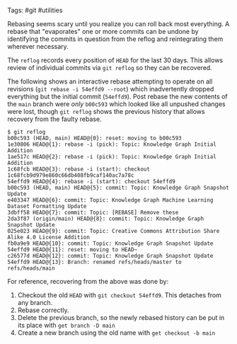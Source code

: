 Tags: #git #utilities 

Rebasing seems scary until you realize you can roll back most everything.  A rebase that "evaporates" one or more commits can be undone by identifying the commits in question from the reflog and reintegrating them wherever necessary.

The `reflog` records every position of `HEAD` for the last 30 days.  This allows review of individual commits via `git reflog`  so they can be recovered.

The following shows an interactive rebase attempting to operate on all revisions (`git rebase -i 54effd9 --root`) which inadvertently dropped everything but the initial commit (`54effd9`).  Post rebase the new contents of the `main` branch were _only_ `b00c593` which looked like all unpushed changes were lost, though `git reflog`  shows the previous history that allows recovery from the faulty rebase.

```shell
$ git reflog
b00c593 (HEAD, main) HEAD@{0}: reset: moving to b00c593
1e30806 HEAD@{1}: rebase -i (pick): Topic: Knowledge Graph Initial Addition
1ae517c HEAD@{2}: rebase -i (pick): Topic: Knowledge Graph Initial Addition
1c68fcb HEAD@{3}: rebase -i (start): checkout 1c68fcb9d979e860c66db408fb9caf140ac7a78c
54effd9 HEAD@{4}: rebase -i (start): checkout 54effd9
b00c593 (HEAD, main) HEAD@{5}: commit: Topic: Knowledge Graph Snapshot Update
e403347 HEAD@{6}: commit: Topic: Knowledge Graph Machine Learning Dataset Formatting Update
3dbff58 HEAD@{7}: commit: Topic: [REBASE] Remove these
2da3f87 (origin/main) HEAD@{8}: commit: Topic: Knowledge Graph Snapshot Update
025e023 HEAD@{9}: commit: Topic: Creative Commons Attribution Share Alike 4.0 License Addition
fb0a9e9 HEAD@{10}: commit: Topic: Knowledge Graph Snapshot Update
54effd9 HEAD@{11}: reset: moving to HEAD~
c26577d HEAD@{12}: commit: Topic: Knowledge Graph Snapshot Update
54effd9 HEAD@{13}: Branch: renamed refs/heads/master to refs/heads/main
```

For reference, recovering from the above was done by:
1. Checkout the old `HEAD` with `git checkout 54effd9`. This detaches from any branch.
2. Rebase correctly. 
3. Delete the previous branch, so the newly rebased history can be put in its place with `get branch -D main`
4. Create a new branch using the old name with `get checkout -b main` 